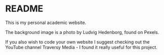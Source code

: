 # README

This is my personal academic website. 

The background image is a photo by Ludvig Hedenborg, found on Pexels. 

If you also wish to code your own website I suggest checking out the YouTube channel Traversy Media - I found it really useful for this project.  

